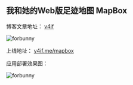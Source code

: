 ## 我和她的Web版足迹地图 MapBox

博客文章地址： [v4if](http://v4if.me/2016/ForBunny/)

![forbunny](http://7xot8c.com1.z0.glb.clouddn.com/2016-09-08-182725.png)

上线地址： [v4if.me/mapbox](http://v4if.me/mapbox)

应用部署效果图：

![forbunny](http://7xot8c.com1.z0.glb.clouddn.com/2016-09-08-172406.png)
